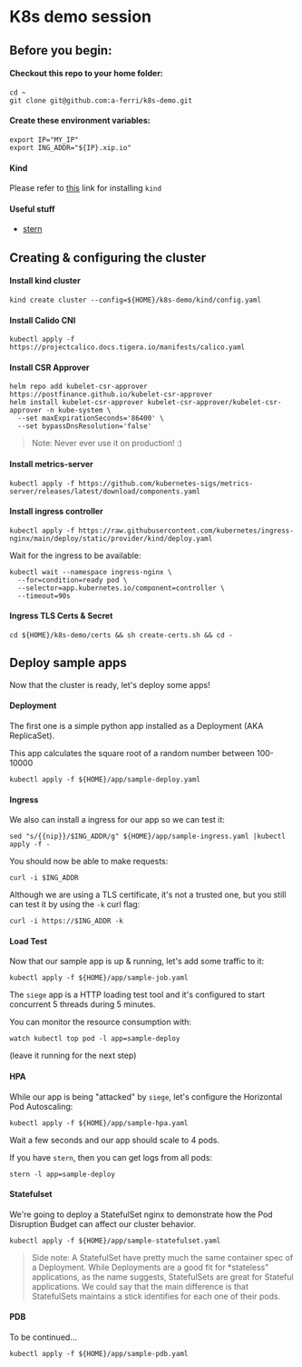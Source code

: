 # K8s demo session

## Before you begin:

#### Checkout this repo to your home folder:
```
cd ~
git clone git@github.com:a-ferri/k8s-demo.git
```

#### Create these environment variables:
```
export IP="MY_IP"
export ING_ADDR="${IP}.xip.io"
```

#### Kind
Please refer to [this](https://kind.sigs.k8s.io/docs/user/quick-start/#installation) link for installing `kind`

#### Useful stuff
- [stern](https://github.com/wercker/stern/releases)

## Creating & configuring the cluster

#### Install kind cluster

```
kind create cluster --config=${HOME}/k8s-demo/kind/config.yaml
```

#### Install Calido CNI

```
kubectl apply -f https://projectcalico.docs.tigera.io/manifests/calico.yaml
```

#### Install CSR Approver
```
helm repo add kubelet-csr-approver https://postfinance.github.io/kubelet-csr-approver
helm install kubelet-csr-approver kubelet-csr-approver/kubelet-csr-approver -n kube-system \
  --set maxExpirationSeconds='86400' \
  --set bypassDnsResolution='false'
```

> Note: Never ever use it on production! :)

#### Install metrics-server
```
kubectl apply -f https://github.com/kubernetes-sigs/metrics-server/releases/latest/download/components.yaml
```

#### Install ingress controller

```
kubectl apply -f https://raw.githubusercontent.com/kubernetes/ingress-nginx/main/deploy/static/provider/kind/deploy.yaml
```

Wait for the ingress to be available:
```
kubectl wait --namespace ingress-nginx \
  --for=condition=ready pod \
  --selector=app.kubernetes.io/component=controller \
  --timeout=90s
```

#### Ingress TLS Certs & Secret

```
cd ${HOME}/k8s-demo/certs && sh create-certs.sh && cd -
```

## Deploy sample apps

Now that the cluster is ready, let's deploy some apps!

#### Deployment

The first one is a simple python app installed as a Deployment (AKA ReplicaSet).

This app calculates the square root of a random number between 100-10000
```
kubectl apply -f ${HOME}/app/sample-deploy.yaml
```

#### Ingress

We also can install a ingress for our app so we can test it:
```
sed "s/{{nip}}/$ING_ADDR/g" ${HOME}/app/sample-ingress.yaml |kubectl apply -f -
```

You should now be able to make requests:
```
curl -i $ING_ADDR
```

Although we are using a TLS certificate, it's not a trusted one, but you still can test it by using the `-k` curl flag:
```
curl -i https://$ING_ADDR -k
```

#### Load Test

Now that our sample app is up & running, let's add some traffic to it:
```
kubectl apply -f ${HOME}/app/sample-job.yaml
```
The `siege` app is a HTTP loading test tool and it's configured to start concurrent 5 threads during 5 minutes.

You can monitor the resource consumption with:
```
watch kubectl top pod -l app=sample-deploy 
```
(leave it running for the next step)

#### HPA

While our app is being "attacked" by `siege`, let's configure the Horizontal Pod Autoscaling:
```
kubectl apply -f ${HOME}/app/sample-hpa.yaml
```
Wait a few seconds and our app should scale to 4 pods.

If you have `stern`, then you can get logs from all pods:
```
stern -l app=sample-deploy
```

#### Statefulset

We're going to deploy a StatefulSet nginx to demonstrate how the Pod Disruption Budget can affect our cluster behavior.
```
kubectl apply -f ${HOME}/app/sample-statefulset.yaml
```
> Side note: 
> A StatefulSet have pretty much the same container spec of a Deployment. 
> While Deployments are a good fit for *stateless" applications, as the name suggests, StatefulSets are great for Stateful applications.
> We could say that the main difference is that StatefulSets maintains a stick identifies for each one of their pods.

#### PDB

To be continued...
```
kubectl apply -f ${HOME}/app/sample-pdb.yaml
```